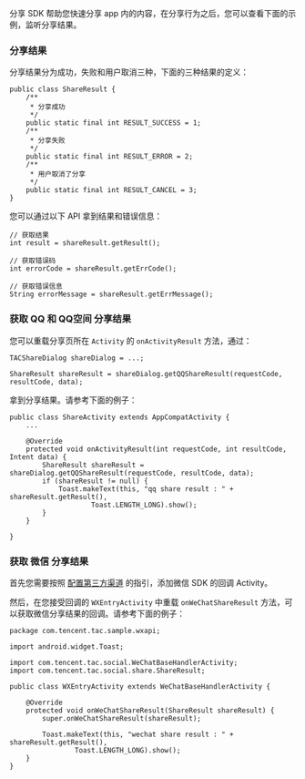 分享 SDK 帮助您快速分享 app 内的内容，在分享行为之后，您可以查看下面的示例，监听分享结果。

### 分享结果

分享结果分为成功，失败和用户取消三种，下面的三种结果的定义：

```
public class ShareResult {
    /**
     * 分享成功
     */
    public static final int RESULT_SUCCESS = 1;
    /**
     * 分享失败
     */
    public static final int RESULT_ERROR = 2;
    /**
     * 用户取消了分享
     */
    public static final int RESULT_CANCEL = 3;
}
```

您可以通过以下 API 拿到结果和错误信息：

```
// 获取结果
int result = shareResult.getResult();

// 获取错误码
int errorCode = shareResult.getErrCode();

// 获取错误信息
String errorMessage = shareResult.getErrMessage();
```


### 获取 QQ 和 QQ空间 分享结果

您可以重载分享页所在 `Activity` 的 `onActivityResult` 方法，通过： 

```
TACShareDialog shareDialog = ...;

ShareResult shareResult = shareDialog.getQQShareResult(requestCode, resultCode, data);
```  

拿到分享结果。请参考下面的例子：

```
public class ShareActivity extends AppCompatActivity {
	...
	
    @Override
    protected void onActivityResult(int requestCode, int resultCode, Intent data) {
        ShareResult shareResult = shareDialog.getQQShareResult(requestCode, resultCode, data);
        if (shareResult != null) {
            Toast.makeText(this, "qq share result : " + shareResult.getResult(), 
            		Toast.LENGTH_LONG).show();
        }
    }

}
```

### 获取 微信 分享结果

首先您需要按照 [配置第三方渠道](配置第三方渠道) 的指引，添加微信 SDK 的回调 Activity。

然后，在您接受回调的 `WXEntryActivity` 中重载 `onWeChatShareResult` 方法，可以获取微信分享结果的回调。请参考下面的例子：

```
package com.tencent.tac.sample.wxapi;

import android.widget.Toast;

import com.tencent.tac.social.WeChatBaseHandlerActivity;
import com.tencent.tac.social.share.ShareResult;

public class WXEntryActivity extends WeChatBaseHandlerActivity {

    @Override
    protected void onWeChatShareResult(ShareResult shareResult) {
        super.onWeChatShareResult(shareResult);

        Toast.makeText(this, "wechat share result : " + shareResult.getResult(), 
        		Toast.LENGTH_LONG).show();
    }
}
```
